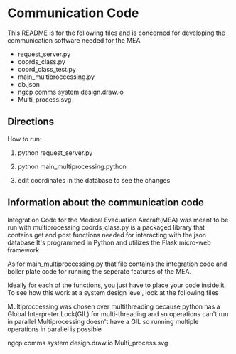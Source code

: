 # Communication Code

This README is for the following files and is concerned for developing the communication software needed for the MEA
- request_server.py
- coords_class.py
- coord_class_test.py
- main_multiproccessing.py
- db.json
- ngcp comms system design.draw.io
- Multi_process.svg

## Directions
How to run:
1. python request_server.py
2. python main_multiprocessing.python

3. edit coordinates in the database to see the changes


## Information about the communication code
Integration Code for the Medical Evacuation Aircraft(MEA) was meant to be run with multiprocessing
coords_class.py is a packaged library that contains get and post functions needed for interacting with the json database
It's programmed in Python and utilizes the Flask micro-web framework

As for main_multiproccessing.py
that file contains the integration code and boiler plate code for running the seperate features of the MEA.

Ideally for each of the functions, you just have to place your code inside it. To see how this work at a system design level,
look at the following files

Multiproccessing was chosen over multithreading because python has a Global Interpreter Lock(GIL) for multi-threading and so operations can't run in parallel
Multiprocessing doesn't have a GIL so running multiple operations in parallel is possible

ngcp comms system design.draw.io
Multi_process.svg

